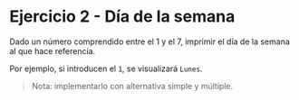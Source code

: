 # Ejercicio 2 - Día de la semana

Dado un número comprendido entre el 1 y el 7, imprimir el día de la semana al que hace referencia.

Por ejemplo, si introducen el `1`, se visualizará `Lunes`.

> Nota: implementarlo con alternativa simple y múltiple.